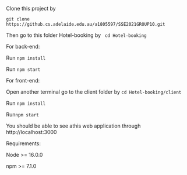 Clone this project by 

```git clone https://github.cs.adelaide.edu.au/a1805597/SSE2021GROUP10.git ```

Then go to this folder Hotel-booking by ``` cd Hotel-booking```

For back-end:

Run ```npm install```

Run ```npm start```

For front-end:

Open another terminal go to the client folder by ```cd Hotel-booking/client```

Run ```npm install```

Run```npm start```

You should be able to see athis web application through http://localhost:3000

Requirements: 

Node >= 16.0.0

npm >= 7.1.0

